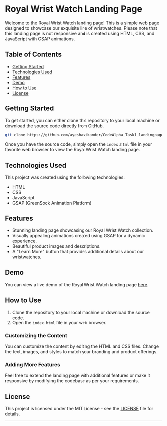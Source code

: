 # Royal Wrist Watch Landing Page

Welcome to the Royal Wrist Watch landing page! This is a simple web page designed to showcase our exquisite line of wristwatches. Please note that this landing page is not responsive and is created using HTML, CSS, and JavaScript with GSAP animations.

## Table of Contents
- [Getting Started](#getting-started)
- [Technologies Used](#technologies-used)
- [Features](#features)
- [Demo](#demo)
- [How to Use](#how-to-use)
- [License](#license)

## Getting Started

To get started, you can either clone this repository to your local machine or download the source code directly from GitHub.

```bash
git clone https://github.com/ayeshasikander/CodeAlpha_Task1_landingpage.git
```

Once you have the source code, simply open the `index.html` file in your favorite web browser to view the Royal Wrist Watch landing page.

## Technologies Used

This project was created using the following technologies:
- HTML
- CSS
- JavaScript
- GSAP (GreenSock Animation Platform)

## Features

- Stunning landing page showcasing our Royal Wrist Watch collection.
- Visually appealing animations created using GSAP for a dynamic experience.
- Beautiful product images and descriptions.
- A "Learn More" button that provides additional details about our wristwatches.

## Demo

You can view a live demo of the Royal Wrist Watch landing page [here](#insert-link-to-live-demo).

## How to Use

1. Clone the repository to your local machine or download the source code.
2. Open the `index.html` file in your web browser.

### Customizing the Content

You can customize the content by editing the HTML and CSS files. Change the text, images, and styles to match your branding and product offerings.

### Adding More Features

Feel free to extend the landing page with additional features or make it responsive by modifying the codebase as per your requirements.

## License

This project is licensed under the MIT License - see the [LICENSE](LICENSE) file for details.

---